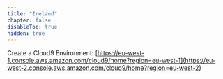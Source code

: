 ```yaml
---
title: "Ireland"
chapter: false
disableToc: true
hidden: true
---
```


Create a Cloud9 Environment: [https://eu-west-1.console.aws.amazon.com/cloud9/home?region=eu-west-1](https://eu-west-2.console.aws.amazon.com/cloud9/home?region=eu-west-2)
